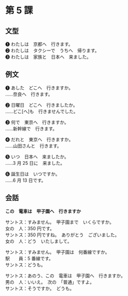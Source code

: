 # 第 5 課

## 文型

❶ わたしは　京都へ　行きます。  
❷ わたしは　タクシーで　うちへ　帰ります。  
❸ わたしは　家族と　日本へ　来ました。

## 例文

❶ あした　どこへ　行きますか。  
……奈良へ　行きます。

❷ 日曜日　どこへ　行きましたか。  
……どこ[へ]も　行きませんでした。

❸ 何で　東京へ　行きますか。  
……新幹線で　行きます。

❹ だれと　東京へ　行きますか。  
……山田さんと　行きます。

❺ いつ　日本へ　来ましたか。  
……3 月 25 日に　来ました。

❻ 誕生日は　いつですか。  
……6 月 13 日です。

## 会話

**この　電車は　甲子園へ　行きますか**

サントス：すみません。　甲子園まで　いくらですか。  
女の　人：350 円です。  
サントス：350 円ですね。　ありがとう　ございました。  
女の　人：どう　いたしまして。

サントス：すみません。　甲子園は　何番線ですか。  
駅　　員：5 番線です。  
サントス：どうも。

サントス：あのう、この　電車は　甲子園へ　行きますか。  
男の　人：いいえ。　次の　「普通」ですよ。  
サントス：そうですか。　どうも。
